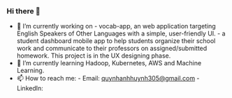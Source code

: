 ### Hi there 👋

<!--
**htqanh305/htqanh305** is a ✨ _special_ ✨ repository because its `README.md` (this file) appears on your GitHub profile.
-->


- 🔭 I’m currently working on 
      - vocab-app, an web application targeting English Speakers of Other Languages with a simple, user-friendly UI.
      - a student dashboard mobile app to help students organize their school work and communicate to their professors on assigned/submitted homework. This project is in the UX designing phase. 
- 🌱 I’m currently learning Hadoop, Kubernetes, AWS and Machine Learning. 
- 📫 How to reach me: 
      - Email: quynhanhhuynh305@gmail.com
      - LinkedIn: 
